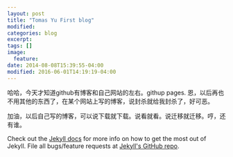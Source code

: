 ```yaml
---
layout: post
title: "Tomas Yu First blog"
modified:
categories: blog
excerpt:
tags: []
image:
  feature:
date: 2014-08-08T15:39:55-04:00
modified: 2016-06-01T14:19:19-04:00
---
```


哈哈，今天才知道github有博客和自己网站的左右。githup pages. 恩，以后再也不用其他的东西了，在某个网站上写的博客，说封杀就给我封杀了，好可恶。

加油，以后自己写的博客，可以说下载就下载。说看就看。说迁移就迁移。哼，还有谁。




Check out the [Jekyll docs][jekyll] for more info on how to get the most out of Jekyll. File all bugs/feature requests at [Jekyll's GitHub repo][jekyll-gh].

[jekyll-gh]: https://github.com/jekyll/jekyll
[jekyll]:    http://jekyllrb.com
